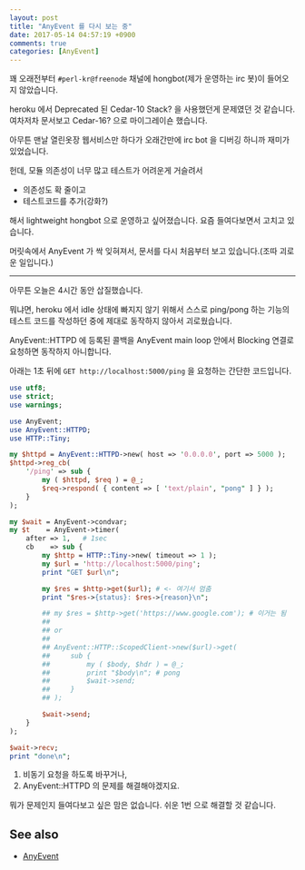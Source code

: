 ```yaml
---
layout: post
title: "AnyEvent 를 다시 보는 중"
date: 2017-05-14 04:57:19 +0900
comments: true
categories: [AnyEvent]
---
```


꽤 오래전부터 `#perl-kr@freenode` 채널에 hongbot(제가 운영하는 irc 봇)이 들어오지
않았습니다.

heroku 에서 Deprecated 된 Cedar-10 Stack? 을 사용했던게 문제였던 것 같습니다.
여차저차 문서보고 Cedar-16? 으로 마이그레이숀 했습니다.

아무튼 맨날 열린옷장 웹서비스만 하다가 오래간만에 irc bot 을 디버깅 하니까 재미가
있었습니다.

헌데, 모듈 의존성이 너무 많고 테스트가 어려운게 거슬려서

- 의존성도 확 줄이고
- 테스트코드를 추가(강화?)

해서 lightweight hongbot 으로 운영하고 싶어졌습니다.
요즘 들여다보면서 고치고 있습니다.

머릿속에서 AnyEvent 가 싹 잊혀져서, 문서를 다시 처음부터 보고 있습니다.(조따 괴로운
일입니다.)

-------------------------------

아무튼 오늘은 4시간 동안 삽질했습니다.

뭐냐면, heroku 에서 idle 상태에 빠지지 않기 위해서 스스로 ping/pong 하는 기능의 테스트
코드를 작성하던 중에 제대로 동작하지 않아서 괴로웠습니다.

AnyEvent::HTTPD 에 등록된 콜백을 AnyEvent main loop 안에서 Blocking 연결로 요청하면
동작하지 아니합니다.

아래는 1초 뒤에 `GET http://localhost:5000/ping` 을 요청하는 간단한 코드입니다.

``` perl
use utf8;
use strict;
use warnings;

use AnyEvent;
use AnyEvent::HTTPD;
use HTTP::Tiny;

my $httpd = AnyEvent::HTTPD->new( host => '0.0.0.0', port => 5000 );
$httpd->reg_cb(
    '/ping' => sub {
        my ( $httpd, $req ) = @_;
        $req->respond( { content => [ 'text/plain', "pong" ] } );
    }
);

my $wait = AnyEvent->condvar;
my $t    = AnyEvent->timer(
    after => 1,   # 1sec
    cb    => sub {
        my $http = HTTP::Tiny->new( timeout => 1 );
        my $url = 'http://localhost:5000/ping';
        print "GET $url\n";

        my $res = $http->get($url); # <- 여기서 멈춤
        print "$res->{status}: $res->{reason}\n";

        ## my $res = $http->get('https://www.google.com'); # 이거는 됨
        ##
        ## or
        ##
        ## AnyEvent::HTTP::ScopedClient->new($url)->get(
        ##     sub {
        ##         my ( $body, $hdr ) = @_;
        ##         print "$body\n"; # pong
        ##         $wait->send;
        ##     }
        ## );

        $wait->send;
    }
);

$wait->recv;
print "done\n";
```

1. 비동기 요청을 하도록 바꾸거나,
2. AnyEvent::HTTPD 의 문제를 해결해야겠지요.

뭐가 문제인지 들여다보고 싶은 맘은 없습니다.
쉬운 1번 으로 해결할 것 같습니다.

## See also ##

- [AnyEvent](https://metacpan.org/pod/AnyEvent)
